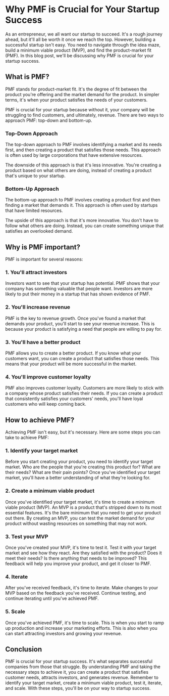 # Why PMF is Crucial for Your Startup Success

As an entrepreneur, we all want our startup to succeed. It's a rough journey ahead, but it'll all be worth it once we reach the top. However, building a successful startup isn't easy. You need to navigate through the idea maze, build a minimum viable product (MVP), and find the product-market fit (PMF). In this blog post, we'll be discussing why PMF is crucial for your startup success.

## What is PMF?

PMF stands for product-market fit. It's the degree of fit between the product you're offering and the market demand for the product. In simpler terms, it's when your product satisfies the needs of your customers.

PMF is crucial for your startup because without it, your company will be struggling to find customers, and ultimately, revenue. There are two ways to approach PMF: top-down and bottom-up.

### Top-Down Approach

The top-down approach to PMF involves identifying a market and its needs first, and then creating a product that satisfies those needs. This approach is often used by large corporations that have extensive resources.

The downside of this approach is that it's less innovative. You're creating a product based on what others are doing, instead of creating a product that's unique to your startup.

### Bottom-Up Approach

The bottom-up approach to PMF involves creating a product first and then finding a market that demands it. This approach is often used by startups that have limited resources.

The upside of this approach is that it's more innovative. You don't have to follow what others are doing. Instead, you can create something unique that satisfies an overlooked demand.

## Why is PMF important?

PMF is important for several reasons:

### 1. You'll attract investors

Investors want to see that your startup has potential. PMF shows that your company has something valuable that people want. Investors are more likely to put their money in a startup that has shown evidence of PMF.

### 2. You'll increase revenue

PMF is the key to revenue growth. Once you've found a market that demands your product, you'll start to see your revenue increase. This is because your product is satisfying a need that people are willing to pay for.

### 3. You'll have a better product

PMF allows you to create a better product. If you know what your customers want, you can create a product that satisfies those needs. This means that your product will be more successful in the market.

### 4. You'll improve customer loyalty

PMF also improves customer loyalty. Customers are more likely to stick with a company whose product satisfies their needs. If you can create a product that consistently satisfies your customers' needs, you'll have loyal customers who will keep coming back.

## How to achieve PMF?

Achieving PMF isn't easy, but it's necessary. Here are some steps you can take to achieve PMF:

### 1. Identify your target market

Before you start creating your product, you need to identify your target market. Who are the people that you're creating this product for? What are their needs? What are their pain points? Once you've identified your target market, you'll have a better understanding of what they're looking for.

### 2. Create a minimum viable product

Once you've identified your target market, it's time to create a minimum viable product (MVP). An MVP is a product that's stripped down to its most essential features. It's the bare minimum that you need to get your product out there. By creating an MVP, you can test the market demand for your product without wasting resources on something that may not work.

### 3. Test your MVP

Once you've created your MVP, it's time to test it. Test it with your target market and see how they react. Are they satisfied with the product? Does it meet their needs? Is there anything that needs to be improved? This feedback will help you improve your product, and get it closer to PMF.

### 4. Iterate

After you've received feedback, it's time to iterate. Make changes to your MVP based on the feedback you've received. Continue testing, and continue iterating until you've achieved PMF.

### 5. Scale

Once you've achieved PMF, it's time to scale. This is when you start to ramp up production and increase your marketing efforts. This is also when you can start attracting investors and growing your revenue.

## Conclusion

PMF is crucial for your startup success. It's what separates successful companies from those that struggle. By understanding PMF and taking the necessary steps to achieve it, you can create a product that satisfies customer needs, attracts investors, and generates revenue. Remember to identify your target market, create a minimum viable product, test it, iterate, and scale. With these steps, you'll be on your way to startup success.